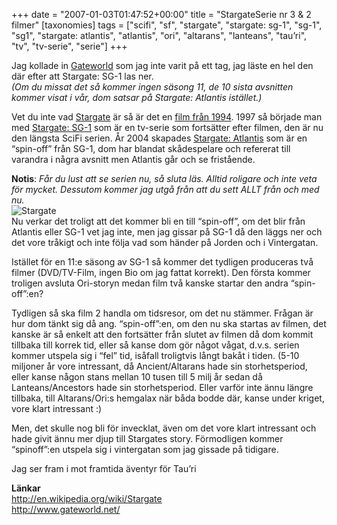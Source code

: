 +++
date = "2007-01-03T01:47:52+00:00"
title = "StargateSerie nr 3 &#038; 2 filmer"
[taxonomies]
tags = ["scifi", "sf", "stargate", "stargate: sg-1", "sg-1", "sg1", "stargate: atlantis", "atlantis", "ori", "altarans", "lanteans", "tau&#8217;ri", "tv", "tv-serie", "serie"]
+++

Jag kollade in [Gateworld][1] som jag inte varit på ett tag, jag läste en hel den där efter att Stargate: SG-1 las ner.  
*(Om du missat det så kommer ingen säsong 11, de 10 sista avsnitten kommer visat i vår, dom satsar på Stargate: Atlantis istället.)*

Vet du inte vad [Stargate][2] är så är det en [film från 1994][3]. 1997 så började man med [Stargate: SG-1][4] som är en tv-serie som fortsätter efter filmen, den är nu den längsta SciFi serien. År 2004 skapades [Stargate: Atlantis][5] som är en &#8220;spin-off&#8221; från SG-1, dom har blandat skådespelare och refererat till varandra i några avsnitt men Atlantis går och se fristående.

**Notis**: *Får du lust att se serien nu, så sluta läs. Alltid roligare och inte veta för mycket. Dessutom kommer jag utgå från att du sett ALLT från och med nu.*  
<img id="image259" class="post_img" src="/images/2007/01/stargate.jpg" alt="Stargate" align="left" />  
Nu verkar det troligt att det kommer bli en till &#8220;spin-off&#8221;, om det blir från Atlantis eller SG-1 vet jag inte, men jag gissar på SG-1 då den läggs ner och det vore tråkigt och inte följa vad som händer på Jorden och i Vintergatan.

Istället för en 11:e säsong av SG-1 så kommer det tydligen produceras två filmer (DVD/TV-Film, ingen Bio om jag fattat korrekt). Den första kommer troligen avsluta Ori-storyn medan film två kanske startar den andra &#8220;spin-off&#8221;:en?

Tydligen så ska film 2 handla om tidsresor, om det nu stämmer. Frågan är hur dom tänkt sig då ang. &#8220;spin-off&#8221;:en, om den nu ska startas av filmen, det kanske är så enkelt att den fortsätter från slutet av filmen då dom kommit tillbaka till korrek tid, eller så kanse dom gör något vågat, d.v.s. serien kommer utspela sig i &#8220;fel&#8221; tid, isåfall troligtvis långt bakåt i tiden. (5-10 miljoner år vore intressant, då Ancient/Altarans hade sin storhetsperiod, eller kanse någon stans mellan 10 tusen till 5 milj år sedan då Lanteans/Ancestors hade sin storhetsperiod. Eller varför inte ännu längre tillbaka, till Altarans/Ori:s hemgalax när båda bodde där, kanse under kriget, vore klart intressant :) 

Men, det skulle nog bli för invecklat, även om det vore klart intressant och hade givit ännu mer djup till Stargates story. Förmodligen kommer &#8220;spinoff&#8221;:en utspela sig i vintergatan som jag gissade på tidigare.

Jag ser fram i mot framtida äventyr för Tau&#8217;ri

**Länkar**  
<http://en.wikipedia.org/wiki/Stargate>  
<http://www.gateworld.net/>



<small></small>

 [1]: http://www.gateworld.net/
 [2]: http://en.wikipedia.org/wiki/Stargate
 [3]: http://www.imdb.com/title/tt0111282/
 [4]: http://en.wikipedia.org/wiki/Stargate_SG-1
 [5]: http://en.wikipedia.org/wiki/Stargate_Atlantis
